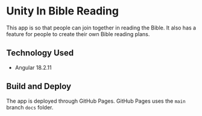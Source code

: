 # Unity In Bible Reading
This app is so that people can join together in reading the Bible. It also has a feature for people to create their own Bible reading plans.

## Technology Used
- Angular 18.2.11

## Build and Deploy
The app is deployed through GitHub Pages. GitHub Pages uses the `main` branch `docs` folder.
